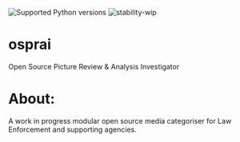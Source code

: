 ![Supported Python versions](https://img.shields.io/badge/python-2.7-blue.svg) ![stability-wip](https://img.shields.io/badge/stability-work_in_progress-lightgrey.svg)

# osprai
Open Source Picture Review &amp; Analysis Investigator

About:
========
A work in progress modular open source media categoriser for Law Enforcement and supporting agencies.  

